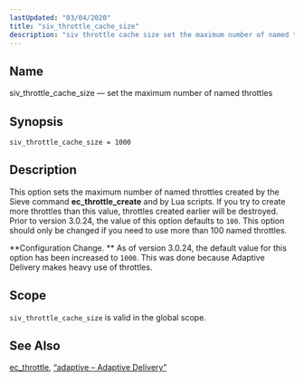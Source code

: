 ```yaml
---
lastUpdated: "03/04/2020"
title: "siv_throttle_cache_size"
description: "siv throttle cache size set the maximum number of named throttles siv throttle cache size 1000 This option sets the maximum number of named throttles created by the Sieve command ec throttle create and by Lua scripts If you try to create more throttles than this value throttles created earlier..."
---
```


<a name="conf.ref.siv_throttle_cache_size"></a> 
## Name

siv_throttle_cache_size — set the maximum number of named throttles

## Synopsis

`siv_throttle_cache_size = 1000`

<a name="idp11747264"></a> 
## Description

This option sets the maximum number of named throttles created by the Sieve command **ec_throttle_create** and by Lua scripts. If you try to create more throttles than this value, throttles created earlier will be destroyed. Prior to version 3.0.24, the value of this option defaults to `100`. This option should only be changed if you need to use more than 100 named throttles.

**Configuration Change. ** As of version 3.0.24, the default value for this option has been increased to `1000`. This was done because Adaptive Delivery makes heavy use of throttles.

<a name="idp11752816"></a> 
## Scope

`siv_throttle_cache_size` is valid in the global scope.

<a name="idp11754864"></a> 
## See Also

[ec_throttle](/momentum/3/3-reference/sieve-ref-ec-throttle), [“adaptive – Adaptive Delivery”](/momentum/3/3-reference/3-reference-modules-adaptive)